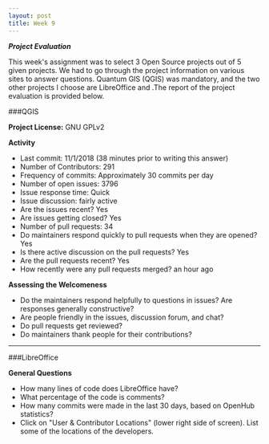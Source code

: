 ```yaml
---
layout: post
title: Week 9
---
```

___Project Evaluation___

This week's assignment was to select 3 Open Source projects out of 5 given projects. We had to go through the project information on various sites to answer questions. Quantum GIS (QGIS) was mandatory, and the two other projects I choose are LibreOffice and .The report of the project evaluation is provided below.

###QGIS

__Project License:__ GNU GPLv2

__Activity__

* Last commit: 11/1/2018 (38 minutes prior to writing this answer)
* Number of Contributors: 291
* Frequency of commits: Approximately 30 commits per day 
* Number of open issues: 3796
* Issue response time: Quick
* Issue discussion: fairly active
* Are the issues recent? Yes
* Are issues getting closed? Yes
* Number of pull requests: 34
* Do maintainers respond quickly to pull requests when they are opened? Yes
* Is there active discussion on the pull requests? Yes
* Are the pull requests recent? Yes
* How recently were any pull requests merged? an hour ago

__Assessing the Welcomeness__
* Do the maintainers respond helpfully to questions in issues? Are responses generally constructive?
* Are people friendly in the issues, discussion forum, and chat?
* Do pull requests get reviewed?
* Do maintainers thank people for their contributions?

___________________________________________________________________________________________________________
###LibreOffice

__General Questions__
* How many lines of code does LibreOffice have?
* What percentage of the code is comments?
* How many commits were made in the last 30 days, based on OpenHub statistics?
* Click on "User & Contributor Locations" (lower right side of screen). List some of the locations of
the developers.





